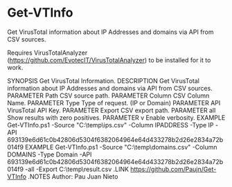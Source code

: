 # Get-VTInfo
Get VirusTotal information about IP Addresses and domains via API from CSV sources.

Requires VirusTotalAnalyzer (https://github.com/EvotecIT/VirusTotalAnalyzer) to be installed for it to work.

SYNOPSIS
    Get VirusTotal Information.
DESCRIPTION
    Get VirusTotal information about IP Addresses and domains via API from CSV sources.
PARAMETER Path
    CSV source path.
PARAMETER Column
    CSV Column Name.
PARAMETER Type
    Type of request. (IP or Domain)
PARAMETER API
    VirusTotal API Key.
PARAMETER Export
    CSV export path.
PARAMETER all
    Show results with zero positives.
PARAMETER v
    Enable verbosity.
EXAMPLE
    Get-VTInfo.ps1 -Source "C:\temp\ips.csv" -Column IPADDRESS -Type IP -API 693139e6d61c0b42806d5304f6382064964e64d433278b2d26e2834a72b014f9
EXAMPLE
    Get-VTInfo.ps1 -Source "C:\temp\domains.csv" -Column DOMAINS -Type Domain -API 693139e6d61c0b42806d5304f6382064964e64d433278b2d26e2834a72b014f9 -all -Export C:\temp\result.csv
.LINK
    https://github.com/Paujn/Get-VTInfo
.NOTES
    Author: Pau Juan Nieto
